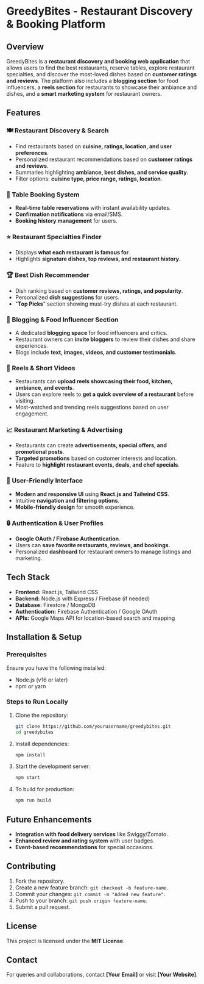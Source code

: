 # GreedyBites - Restaurant Discovery & Booking Platform

## Overview
GreedyBites is a **restaurant discovery and booking web application** that allows users to find the best restaurants, reserve tables, explore restaurant specialties, and discover the most-loved dishes based on **customer ratings and reviews**. The platform also includes a **blogging section** for food influencers, a **reels section** for restaurants to showcase their ambiance and dishes, and a **smart marketing system** for restaurant owners.

## Features
### 🍽️ Restaurant Discovery & Search
- Find restaurants based on **cuisine, ratings, location, and user preferences**.
- Personalized restaurant recommendations based on **customer ratings and reviews**.
- Summaries highlighting **ambiance, best dishes, and service quality**.
- Filter options: **cuisine type, price range, ratings, location**.

### 📅 Table Booking System
- **Real-time table reservations** with instant availability updates.
- **Confirmation notifications** via email/SMS.
- **Booking history management** for users.

### ⭐ Restaurant Specialties Finder
- Displays **what each restaurant is famous for**.
- Highlights **signature dishes, top reviews, and restaurant history**.

### 🏆 Best Dish Recommender
- Dish ranking based on **customer reviews, ratings, and popularity**.
- Personalized **dish suggestions** for users.
- "**Top Picks**" section showing must-try dishes at each restaurant.

### 📰 Blogging & Food Influencer Section
- A dedicated **blogging space** for food influencers and critics.
- Restaurant owners can **invite bloggers** to review their dishes and share experiences.
- Blogs include **text, images, videos, and customer testimonials**.

### 🎥 Reels & Short Videos
- Restaurants can **upload reels showcasing their food, kitchen, ambiance, and events**.
- Users can explore reels to **get a quick overview of a restaurant** before visiting.
- Most-watched and trending reels suggestions based on user engagement.

### 📈 Restaurant Marketing & Advertising
- Restaurants can create **advertisements, special offers, and promotional posts**.
- **Targeted promotions** based on customer interests and location.
- Feature to **highlight restaurant events, deals, and chef specials**.

### 📱 User-Friendly Interface
- **Modern and responsive UI** using **React.js and Tailwind CSS**.
- Intuitive **navigation and filtering options**.
- **Mobile-friendly design** for smooth experience.

### 🔒 Authentication & User Profiles
- **Google OAuth / Firebase Authentication**.
- Users can **save favorite restaurants, reviews, and bookings**.
- Personalized **dashboard** for restaurant owners to manage listings and marketing.

## Tech Stack
- **Frontend:** React.js, Tailwind CSS
- **Backend:** Node.js with Express / Firebase (if needed)
- **Database:** Firestore / MongoDB
- **Authentication:** Firebase Authentication / Google OAuth
- **APIs:** Google Maps API for location-based search and mapping

## Installation & Setup
### Prerequisites
Ensure you have the following installed:
- Node.js (v16 or later)
- npm or yarn

### Steps to Run Locally
1. Clone the repository:
   ```sh
   git clone https://github.com/yourusername/greedybites.git
   cd greedybites
   ```

2. Install dependencies:
   ```sh
   npm install
   ```

3. Start the development server:
   ```sh
   npm start
   ```

4. To build for production:
   ```sh
   npm run build
   ```

## Future Enhancements
- **Integration with food delivery services** like Swiggy/Zomato.
- **Enhanced review and rating system** with user badges.
- **Event-based recommendations** for special occasions.

## Contributing
1. Fork the repository.
2. Create a new feature branch: `git checkout -b feature-name`.
3. Commit your changes: `git commit -m "Added new feature"`.
4. Push to your branch: `git push origin feature-name`.
5. Submit a pull request.

## License
This project is licensed under the **MIT License**.

## Contact
For queries and collaborations, contact **[Your Email]** or visit **[Your Website]**.

